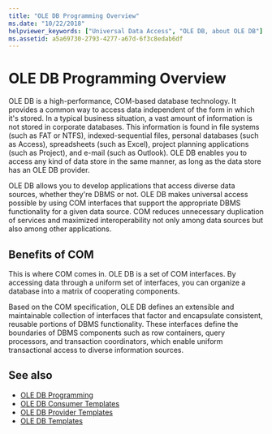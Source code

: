 ```yaml
---
title: "OLE DB Programming Overview"
ms.date: "10/22/2018"
helpviewer_keywords: ["Universal Data Access", "OLE DB, about OLE DB"]
ms.assetid: a5a69730-2793-4277-a67d-6f3c8edab6df
---
```

# OLE DB Programming Overview

OLE DB is a high-performance, COM-based database technology. It provides a common way to access data independent of the form in which it's stored. In a typical business situation, a vast amount of information is not stored in corporate databases. This information is found in file systems (such as FAT or NTFS), indexed-sequential files, personal databases (such as Access), spreadsheets (such as Excel), project planning applications (such as Project), and e-mail (such as Outlook). OLE DB enables you to access any kind of data store in the same manner, as long as the data store has an OLE DB provider.

OLE DB allows you to develop applications that access diverse data sources, whether they're DBMS or not. OLE DB makes universal access possible by using COM interfaces that support the appropriate DBMS functionality for a given data source. COM reduces unnecessary duplication of services and maximized interoperability not only among data sources but also among other applications.

## Benefits of COM

This is where COM comes in. OLE DB is a set of COM interfaces. By accessing data through a uniform set of interfaces, you can organize a database into a matrix of cooperating components.

Based on the COM specification, OLE DB defines an extensible and maintainable collection of interfaces that factor and encapsulate consistent, reusable portions of DBMS functionality. These interfaces define the boundaries of DBMS components such as row containers, query processors, and transaction coordinators, which enable uniform transactional access to diverse information sources.

## See also

- [OLE DB Programming](../../data/oledb/ole-db-programming.md)
- [OLE DB Consumer Templates](../../data/oledb/ole-db-consumer-templates-cpp.md)
- [OLE DB Provider Templates](../../data/oledb/ole-db-provider-templates-cpp.md)
- [OLE DB Templates](../../data/oledb/ole-db-templates.md)
